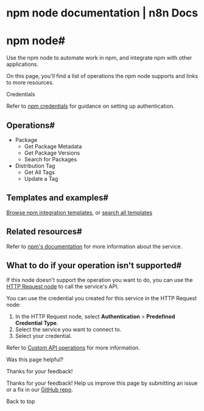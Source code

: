 # npm node documentation | n8n Docs

[ ](https://github.com/n8n-io/n8n-docs/edit/main/docs/integrations/builtin/app-nodes/n8n-nodes-base.npm.md "Edit this page")

# npm node#

Use the npm node to automate work in npm, and integrate npm with other applications.

On this page, you'll find a list of operations the npm node supports and links to more resources.

Credentials

Refer to [npm credentials](../../credentials/npm/) for guidance on setting up authentication. 

## Operations#

  * Package
    * Get Package Metadata
    * Get Package Versions
    * Search for Packages
  * Distribution Tag
    * Get All Tags
    * Update a Tag

## Templates and examples#

[Browse npm integration templates](https://n8n.io/integrations/npm/), or [search all templates](https://n8n.io/workflows/)

## Related resources#

Refer to [npm's documentation](https://docs.npmjs.com/) for more information about the service.

## What to do if your operation isn't supported#

If this node doesn't support the operation you want to do, you can use the [HTTP Request node](../../core-nodes/n8n-nodes-base.httprequest/) to call the service's API.

You can use the credential you created for this service in the HTTP Request node: 

  1. In the HTTP Request node, select **Authentication** > **Predefined Credential Type**.
  2. Select the service you want to connect to.
  3. Select your credential.

Refer to [Custom API operations](../../../custom-operations/) for more information.

Was this page helpful? 

Thanks for your feedback! 

Thanks for your feedback! Help us improve this page by submitting an issue or a fix in our [GitHub repo](https://github.com/n8n-io/n8n-docs). 

Back to top